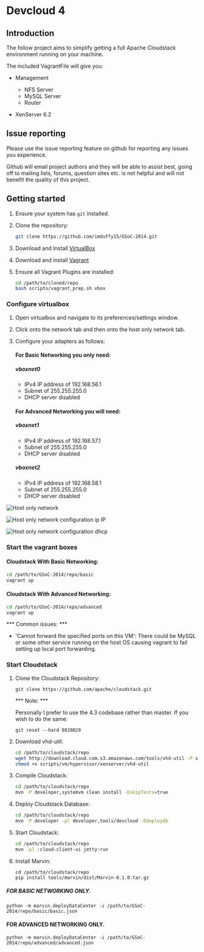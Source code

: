 # Devcloud 4

## Introduction

The follow project aims to simplify getting a full Apache Cloudstack environment running on your machine.

The included VagrantFile will give you:

 - Management
     - NFS Server
     - MySQL Server
     - Router

 - XenServer 6.2

## Issue reporting

Please use the issue reporting feature on github for reporting any issues you experience.

Github will email project authors and they will be able to assist best, going off to mailing lists, forums, question sites etc. is not helpful and will not benefit the quality of this project.

## Getting started

1. Ensure your system has `git` installed.

1. Clone the repository:

	```bash
	git clone https://github.com/imduffy15/GSoC-2014.git
	```

1. Download and Install [VirtualBox](https://www.virtualbox.org/wiki/Downloads)
 
1. Download and install [Vagrant](https://www.vagrantup.com/downloads.html)

1. Ensure all Vagrant Plugins are installed:

	```bash
	cd /path/to/cloned/repo
	bash scripts/vagrant_prep.sh vbox
	```
### Configure virtualbox

1. Open virtualbox and navigate to its preferences/settings window. 

1. Click onto the network tab and then onto the host only network tab. 

1. Configure your adapters as follows:

    #### For Basic Networking you only need:

    ##### vboxnet0
    - IPv4 IP address of 192.168.56.1
    - Subnet of 255.255.255.0
    - DHCP server disabled
    
    #### For Advanced Networking you will need:
    
    
    
    ##### vboxnet1
    - IPv4 IP address of 192.168.57.1
    - Subnet of 255.255.255.0
    - DHCP server disabled
    
    
    
    ##### vboxnet2
    - IPv4 IP address of 192.168.58.1
    - Subnet of 255.255.255.0
    - DHCP server disabled
    
    
    
![Host only network](https://gist.githubusercontent.com/imduffy15/34d5b2fb6bb0d68d48c0/raw/Screen%20Shot%202014-06-16%20at%2019.23.04.png)


![Host only network configuration ip IP](https://gist.github.com/imduffy15/34d5b2fb6bb0d68d48c0/raw/09e14e7e6b6c5918c0bb267f4fc925e04dbe44f4/Screen%20Shot%202014-06-16%20at%2019.22.58.png)


![Host only network configuration dhcp](https://gist.github.com/imduffy15/34d5b2fb6bb0d68d48c0/raw/66f5be5429638a3544f2a48719685e0f415b2322/Screen%20Shot%202014-06-16%20at%2019.23.00.png)


### Start the vagrant boxes


#### Cloudstack With Basic Networking:

```bash
cd /path/to/GSoC-2014/repo/basic
vagrant up
```

#### Cloudstack With Advanced Networking:

```bash
cd /path/to/GSoC-2014/repo/advanced
vagrant up
```

*** Common issues: ***

- 'Cannot forward the specified ports on this VM': There could be MySQL or some other
  service running on the host OS causing vagrant to fail setting up local port forwarding.


### Start Cloudstack

1. Clone the Cloudstack Repository:

	```
	git clone https://github.com/apache/cloudstack.git
	```

	*** Note: ***
	
	Personally I prefer to use the 4.3 codebase rather than master. If you wish to do the same:	

	```
	git reset --hard 0810029
	```

1. Download vhd-util:

	```bash
	cd /path/to/cloudstack/repo
	wget http://download.cloud.com.s3.amazonaws.com/tools/vhd-util -P scripts/vm/hypervisor/xenserver/
	chmod +x scripts/vm/hypervisor/xenserver/vhd-util
	```

1. Compile Cloudstack:

	```bash
	cd /path/to/cloudstack/repo
	mvn -P developer,systemvm clean install -DskipTests=true
	```
	
1. Deploy Cloudstack Database:

	```bash
	cd /path/to/cloudstack/repo
	mvn -P developer -pl developer,tools/devcloud -Ddeploydb
	```

1. Start Cloudstack:

	```bash
	cd /path/to/cloudstack/repo
	mvn -pl :cloud-client-ui jetty:run
	```

1. Install Marvin:

	```
	cd /path/to/cloudstack/repo
	pip install tools/marvin/dist/Marvin-0.1.0.tar.gz
	```

##### FOR BASIC NETWORKING ONLY.

```
python -m marvin.deployDataCenter -i /path/to/GSoC-2014/repo/basic/basic.json 
```

#### FOR ADVANCED NETWORKING ONLY.

```
python -m marvin.deployDataCenter -i /path/to/GSoC-2014/repo/advanced/advanced.json 
```


